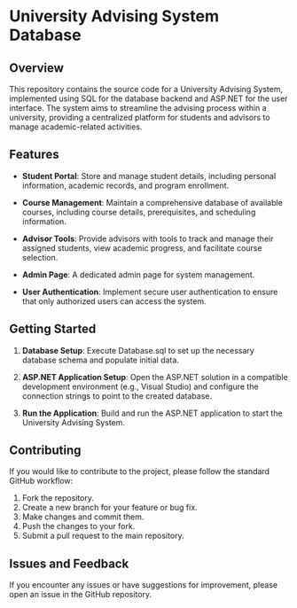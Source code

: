 # University Advising System Database

## Overview

This repository contains the source code for a University Advising System, implemented using SQL for the database backend and ASP.NET for the user interface. The system aims to streamline the advising process within a university, providing a centralized platform for students and advisors to manage academic-related activities.

## Features

- **Student Portal**: Store and manage student details, including personal information, academic records, and program enrollment.

- **Course Management**: Maintain a comprehensive database of available courses, including course details, prerequisites, and scheduling information.

- **Advisor Tools**: Provide advisors with tools to track and manage their assigned students, view academic progress, and facilitate course selection.

- **Admin Page**: A dedicated admin page for system management.

- **User Authentication**: Implement secure user authentication to ensure that only authorized users can access the system.


## Getting Started

1. **Database Setup**: Execute Database.sql to set up the necessary database schema and populate initial data.

2. **ASP.NET Application Setup**: Open the ASP.NET solution in a compatible development environment (e.g., Visual Studio) and configure the connection strings to point to the created database.

3. **Run the Application**: Build and run the ASP.NET application to start the University Advising System.

## Contributing

If you would like to contribute to the project, please follow the standard GitHub workflow:

1. Fork the repository.
2. Create a new branch for your feature or bug fix.
3. Make changes and commit them.
4. Push the changes to your fork.
5. Submit a pull request to the main repository.

## Issues and Feedback

If you encounter any issues or have suggestions for improvement, please open an issue in the GitHub repository.
